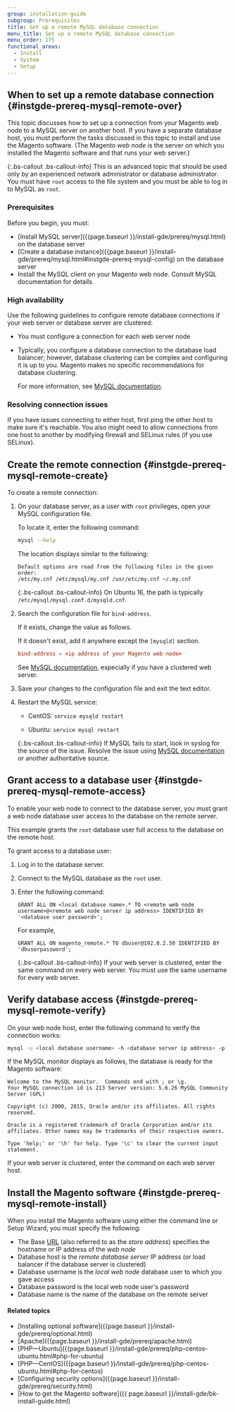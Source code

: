 ```yaml
---
group: installation-guide
subgroup: Prerequisites
title: Set up a remote MySQL database connection
menu_title: Set up a remote MySQL database connection
menu_order: 175
functional_areas:
  - Install
  - System
  - Setup
---
```


## When to set up a remote database connection {#instgde-prereq-mysql-remote-over}

This topic discusses how to set up a connection from your Magento web node to a MySQL server on another host. If you have a separate database host, you must perform the tasks discussed in this topic to install and use the Magento software. (The Magento *web node* is the server on which you installed the Magento software and that runs your web server.)

{:.bs-callout .bs-callout-info}
This is an advanced topic that should be used only by an experienced network administrator or database administrator. You must have `root` access to the file system and you must be able to log in to MySQL as `root`.

### Prerequisites

Before you begin, you must:

* [Install MySQL server]({{page.baseurl }}/install-gde/prereq/mysql.html) on the database server
* [Create a database instance]({{page.baseurl }}/install-gde/prereq/mysql.html#instgde-prereq-mysql-config) on the database server
* Install the MySQL client on your Magento web node. Consult MySQL documentation for details.

### High availability

Use the following guidelines to configure remote database connections if your web server or database server are clustered:

* You must configure a connection for each web server node
* Typically, you configure a database connection to the database load balancer; however, database clustering can be complex and configuring it is up to you. Magento makes no specific recommendations for database clustering.

   For more information, see [MySQL documentation](https://dev.mysql.com/doc/refman/5.6/en/mysql-cluster.html).

### Resolving connection issues

If you have issues connecting to either host, first ping the other host to make sure it's reachable. You also might need to allow connections from one host to another by modifying firewall and SELinux rules (if you use SELinux).

## Create the remote connection {#instgde-prereq-mysql-remote-create}

To create a remote connection:

1. On your database server, as a user with `root` privileges, open your MySQL configuration file.

   To locate it, enter the following command:

   ```bash
   mysql --help
   ```

   The location displays similar to the following:

   ```terminal
   Default options are read from the following files in the given order:
   /etc/my.cnf /etc/mysql/my.cnf /usr/etc/my.cnf ~/.my.cnf
   ```

   {:.bs-callout .bs-callout-info}
   On Ubuntu 16, the path is typically `/etc/mysql/mysql.conf.d/mysqld.cnf`.

3. Search the configuration file for `bind-address`.

   If it exists, change the value as follows.

   If it doesn't exist, add it anywhere except the `[mysqld]` section.

   ```conf
   bind-address = <ip address of your Magento web node>
   ```

   See [MySQL documentation](https://dev.mysql.com/doc/refman/5.6/en/server-options.html), especially if you have a clustered web server.

3. Save your changes to the configuration file and exit the text editor.
4. Restart the MySQL service:

   * CentOS: `service mysqld restart`

   * Ubuntu: `service mysql restart`

   {:.bs-callout .bs-callout-info}
   If MySQL fails to start, look in syslog for the source of the issue. Resolve the issue using [MySQL documentation](https://dev.mysql.com/doc/refman/5.6/en/server-options.html#option_mysqld_bind-address) or another authoritative source.

## Grant access to a database user {#instgde-prereq-mysql-remote-access}

To enable your web node to connect to the database server, you must grant a web node database user access to the database on the remote server.

This example grants the `root` database user full access to the database on the remote host.

To grant access to a database user:

1. Log in to the database server.
2. Connect to the MySQL database as the `root` user.
3. Enter the following command:

   ```shell
   GRANT ALL ON <local database name>.* TO <remote web node username>@<remote web node server ip address> IDENTIFIED BY '<database user password>';
   ```

   For example,

   ```shell
   GRANT ALL ON magento_remote.* TO dbuser@192.0.2.50 IDENTIFIED BY 'dbuserpassword';
   ```

   {:.bs-callout .bs-callout-info}
   If your web server is clustered, enter the same command on every web server. You must use the same username for every web server.

## Verify database access {#instgde-prereq-mysql-remote-verify}

On your web node host, enter the following command to verify the connection works:

```bash
mysql -u <local database username> -h <database server ip address> -p
```

If the MySQL monitor displays as follows, the database is ready for the Magento software:

```terminal
Welcome to the MySQL monitor.  Commands end with ; or \g.
Your MySQL connection id is 213 Server version: 5.6.26 MySQL Community Server (GPL)

Copyright (c) 2000, 2015, Oracle and/or its affiliates. All rights reserved.

Oracle is a registered trademark of Oracle Corporation and/or its affiliates. Other names may be trademarks of their respective owners.

Type 'help;' or '\h' for help. Type '\c' to clear the current input statement.
```

If your web server is clustered, enter the command on each web server host.

## Install the Magento software {#instgde-prereq-mysql-remote-install}

When you install the Magento software using either the command line or Setup Wizard, you must specify the following:

* The Base [URL](https://glossary.magento.com/url) (also referred to as the *store address*) specifies the hostname or IP address of the *web node*
* Database host is the *remote database server* IP address (or load balancer if the database server is clustered)
* Database username is the *local web node* database user to which you gave access
* Database password is the local web node user's password
* Database name is the name of the database on the remote server

#### Related topics

* [Installing optional software]({{page.baseurl }}/install-gde/prereq/optional.html)
* [Apache]({{page.baseurl }}/install-gde/prereq/apache.html)
* [PHP&mdash;Ubuntu]({{page.baseurl }}/install-gde/prereq/php-centos-ubuntu.html#php-for-ubuntu)
* [PHP&mdash;CentOS]({{page.baseurl }}/install-gde/prereq/php-centos-ubuntu.html#php-for-centos)
* [Configuring security options]({{page.baseurl }}/install-gde/prereq/security.html)
* [How to get the Magento software]({{ page.baseurl }}/install-gde/bk-install-guide.html)
